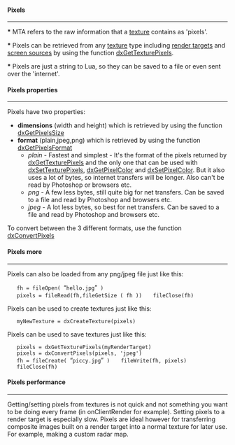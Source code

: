 #### Pixels

------------------------------------------------------------------------

**\*** MTA refers to the raw information that a [texture](/docs/texture.md "wikilink") contains as 'pixels'.

**\*** Pixels can be retrieved from any [texture](/docs/texture.md "wikilink") type including [render targets](/docs/dxcreaterendertarget.md "wikilink") and [screen sources](/docs/dxcreatescreensource.md "wikilink") by using the function [dxGetTexturePixels](/docs/dxgettexturepixels.md "wikilink").

**\*** Pixels are just a string to Lua, so they can be saved to a file or even sent over the 'internet'.

#### Pixels properties

------------------------------------------------------------------------

Pixels have two properties:

-   **dimensions** (width and height) which is retrieved by using the function [dxGetPixelsSize](/docs/dxgetpixelssize.md "wikilink")
-   **format** (plain,jpeg,png) which is retrieved by using the function [dxGetPixelsFormat](/docs/dxgetpixelsformat.md "wikilink")
    -   *plain* - Fastest and simplest - It's the format of the pixels returned by [dxGetTexturePixels](/docs/dxgettexturepixels.md "wikilink") and the only one that can be used with [dxSetTexturePixels](/docs/dxsettexturepixels.md "wikilink"), [dxGetPixelColor](/docs/dxgetpixelcolor.md "wikilink") and [dxSetPixelColor](/docs/dxsetpixelcolor.md "wikilink"). But it also uses a lot of bytes, so internet transfers will be longer. Also can't be read by Photoshop or browsers etc.
    -   *png* - A few less bytes, still quite big for net transfers. Can be saved to a file and read by Photoshop and browsers etc.
    -   *jpeg* - A lot less bytes, so best for net transfers. Can be saved to a file and read by Photoshop and browsers etc.

To convert between the 3 different formats, use the function [dxConvertPixels](/docs/dxconvertpixels.md "wikilink")

#### Pixels more

------------------------------------------------------------------------

Pixels can also be loaded from any png/jpeg file just like this:

`   fh = fileOpen( `“`hello.jpg`”` )`
`   pixels = fileRead(fh,fileGetSize ( fh ))`
`   fileClose(fh)`

Pixels can be used to create textures just like this:

`   myNewTexture = dxCreateTexture(pixels)`

Pixels can be used to save textures just like this:

`   pixels = dxGetTexturePixels(myRenderTarget)`
`   pixels = dxConvertPixels(pixels, 'jpeg')`
`   fh = fileCreate( `“`piccy.jpg`”` )`
`   fileWrite(fh, pixels)`
`   fileClose(fh)`

#### Pixels performance

------------------------------------------------------------------------

Getting/setting pixels from textures is not quick and not something you want to be doing every frame (in onClientRender for example). Setting pixels to a render target is especially slow. Pixels are ideal however for transferring composite images built on a render target into a normal texture for later use. For example, making a custom radar map.
